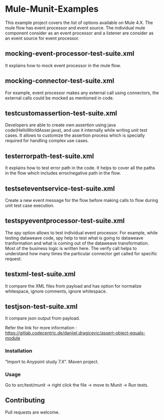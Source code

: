 # Mule-Munit-Examples

This example project covers the list of options available on Mule 4.X. The mule flow has event processor and event source.
The individual mule component consider as an event processor and a listener are consider as an event source for event processor.

## mocking-event-processor-test-suite.xml
 It explains how to mock event processor in the mule flow.

## mocking-connector-test-suite.xml
For example, event processor makes any external call using connectors, the external calls could be mocked as mentioned in code.

## testcustomassertion-test-suite.xml
Developers are able to create own assertion using java code(HelloWorldAsser.java), and use it internally while writing unit test cases.
It allows to customize the assertion process which is specially required for handling complex use cases.

## testerrorpath-test-suite.xml
It explains how to test error path in the code. It helps to cover all the paths in the flow which includes error/negative path in the flow.

## testseteventservice-test-suite.xml
Create a new event message for the flow before making calls to flow during unit test case execution.

## testspyeventprocessor-test-suite.xml
The spy option allows to test individual event processor. For example, while testing dataweave code, spy help to test what is going to dataweave tranformation and what is coming out of the dataweave transformation.
Most of the business logic is written here. The verify call helps to understand how many times the particular connector get called for specific request.  

## testxml-test-suite.xml
It compare the XML files from payload and has option for normalize whitespace, ignore comments, ignore whitespace.

## testjson-test-suite.xml
It compare json output from payload.

Refer the link for more information : https://gitlab.codecentric.de/danijel.dragicevic/assert-object-equals-module

### Installation
"Import to Anypoint study 7.X". Maven project.

### Usage
Go to src/test/munit -> right click the file -> move to Munit -> Run tests.  

## Contributing
Pull requests are welcome.
